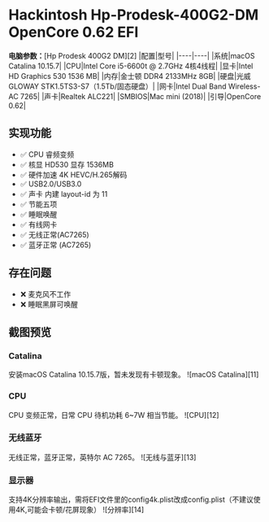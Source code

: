# Hackintosh Hp-Prodesk-400G2-DM OpenCore 0.62 EFI

**电脑参数：**[Hp Prodesk 400G2  DM][2]
|配置|型号|
|----|----|
|系统|macOS Catalina 10.15.7|
|CPU|Intel Core i5-6600t @ 2.7GHz 4核4线程|
|显卡|Intel HD Graphics 530 1536 MB|
|内存|金士顿 DDR4 2133MHz 8GB|
|硬盘|光威 GLOWAY STK1.5TS3-S7（1.5Tb/固态硬盘）|
|网卡|Intel Dual Band Wireless-AC 7265|
|声卡|Realtek ALC221|
|SMBIOS|Mac mini (2018)| 
|引导|OpenCore 0.62| 

## 实现功能
- ✅ CPU 睿频变频
- ✅ 核显 HD530 显存 1536MB
- ✅ 硬件加速 4K HEVC/H.265解码
- ✅ USB2.0/USB3.0
- ✅ 声卡 内建 layout-id 为 11
- ✅ 节能五项
- ✅ 睡眠唤醒
- ✅ 有线网卡
- ✅ 无线正常(AC7265)
- ✅ 蓝牙正常 (AC7265)

## 存在问题
- ❌ 麦克风不工作
- ❌ 睡眠黑屏可唤醒


## 截图预览
### Catalina
安装macOS Catalina 10.15.7版，暂未发现有卡顿现象。
![macOS Catalina][11]
### CPU
CPU 变频正常，日常 CPU 待机功耗 6~7W 相当节能。
![CPU][12]
### 无线蓝牙
无线正常，蓝牙正常，英特尔 AC 7265。
![无线与蓝牙][13]
### 显示器
支持4K分辨率输出，需将EFI文件里的config4k.plist改成config.plist（不建议使用4K,可能会卡顿/花屏现象）
![分辨率][14]

